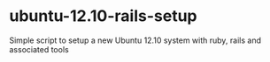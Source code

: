 ubuntu-12.10-rails-setup
========================

Simple script to setup a new Ubuntu 12.10 system with ruby, rails and associated tools